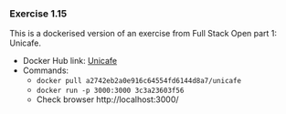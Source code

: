 ### Exercise 1.15
This is a dockerised version of an exercise from Full Stack Open part 1: Unicafe.
- Docker Hub link: [Unicafe](https://hub.docker.com/r/a2742eb2a0e916c64554fd6144d8a7/unicafe)
- Commands:
    - `docker pull a2742eb2a0e916c64554fd6144d8a7/unicafe`
    - `docker run -p 3000:3000 3c3a23603f56`
    - Check browser http://localhost:3000/